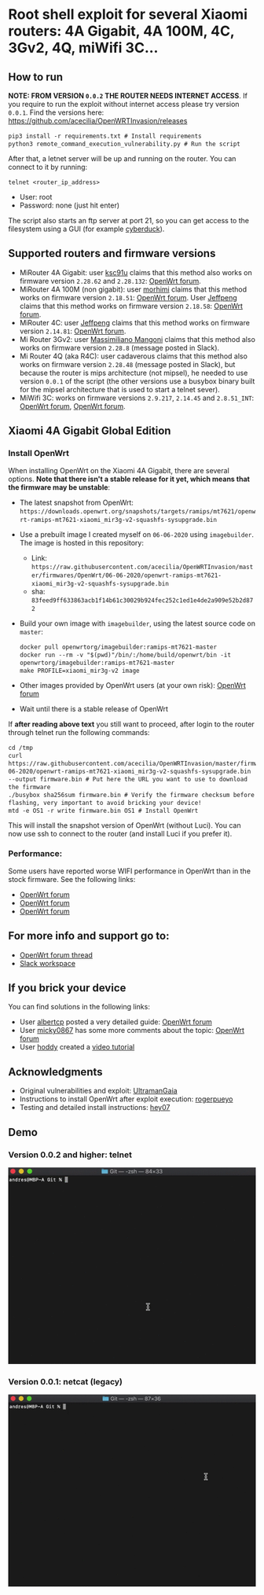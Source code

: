 # Root shell exploit for several Xiaomi routers: 4A Gigabit, 4A 100M, 4C, 3Gv2, 4Q, miWifi 3C...

## How to run

**NOTE: FROM VERSION `0.0.2` THE ROUTER NEEDS INTERNET ACCESS**. If you require to run the exploit without internet access please try version `0.0.1`. Find the versions here: https://github.com/acecilia/OpenWRTInvasion/releases

```shell
pip3 install -r requirements.txt # Install requirements
python3 remote_command_execution_vulnerability.py # Run the script
```

After that, a letnet server will be up and running on the router. You can connect to it by running:

```
telnet <router_ip_address>
```

* User: root
* Password: none (just hit enter)

The script also starts an ftp server at port 21, so you can get access to the filesystem using a GUI (for example [cyberduck](https://cyberduck.io)).

## Supported routers and firmware versions

* MiRouter 4A Gigabit: user [ksc91u](https://forum.openwrt.org/u/ksc91u) claims that this method also works on firmware version `2.28.62` and  `2.28.132`: [OpenWrt forum](https://forum.openwrt.org/t/xiaomi-mi-router-4a-gigabit-edition-r4ag-r4a-gigabit-fully-supported-but-requires-overwriting-spi-flash-with-programmer/36685/359).
* MiRouter 4A 100M (non gigabit): user [morhimi](https://forum.openwrt.org/u/morhimi) claims that this method works on firmware version `2.18.51`: [OpenWrt forum](https://forum.openwrt.org/t/xiaomi-mi-router-4a-gigabit-edition-r4ag-r4a-gigabit-fully-supported-but-requires-overwriting-spi-flash-with-programmer/36685/372). User [Jeffpeng](https://forum.openwrt.org/u/jeffpeng) claims that this method works on firmware version `2.18.58`: [OpenWrt forum](https://forum.openwrt.org/t/xiaomi-mi-router-4a-gigabit-edition-r4ag-r4a-gigabit-fully-supported-but-requires-overwriting-spi-flash-with-programmer/36685/373).
* MiRouter 4C: user [Jeffpeng](https://forum.openwrt.org/u/jeffpeng) claims that this method works on firmware version `2.14.81`: [OpenWrt forum](https://forum.openwrt.org/t/support-for-xiaomi-mi-router-4c-r4cm/36418/31).
* Mi Router 3Gv2: user [Massimiliano Mangoni](massimiliano.mangoni@gmail.com) claims that this method also works on firmware version `2.28.8` (message posted in Slack).
* Mi Router 4Q (aka R4C): user cadaverous claims that this method also works on firmware version `2.28.48` (message posted in Slack), but because the router is mips architecture (not mipsel), he needed to use version `0.0.1` of the script (the other versions use a busybox binary built for the mipsel architecture that is used to start a telnet sever).
* MiWifi 3C: works on firmware versions `2.9.217`, `2.14.45` and `2.8.51_INT`: [OpenWrt forum](https://forum.openwrt.org/t/support-for-xiaomi-miwifi-3c/11643/23), [OpenWrt forum](https://forum.openwrt.org/t/support-for-xiaomi-miwifi-3c/11643/17).

## Xiaomi 4A Gigabit Global Edition

### Install OpenWrt

When installing OpenWrt on the Xiaomi 4A Gigabit, there are several options. **Note that there isn't a stable release for it yet, which means that the firmware may be unstable**:

* The latest snapshot from OpenWrt: `https://downloads.openwrt.org/snapshots/targets/ramips/mt7621/openwrt-ramips-mt7621-xiaomi_mir3g-v2-squashfs-sysupgrade.bin`

* Use a prebuilt image I created myself on `06-06-2020` using `imagebuilder`. The image is hosted in this repository:
  * Link: `https://raw.githubusercontent.com/acecilia/OpenWRTInvasion/master/firmwares/OpenWrt/06-06-2020/openwrt-ramips-mt7621-xiaomi_mir3g-v2-squashfs-sysupgrade.bin`
  * sha: `83feed9ff633863acb1f14b61c30029b924fec252c1ed1e4de2a909e52b2d872 `

* Build your own image with `imagebuilder`, using the latest source code on `master`:
  
  ```
  docker pull openwrtorg/imagebuilder:ramips-mt7621-master
  docker run --rm -v "$(pwd)"/bin/:/home/build/openwrt/bin -it openwrtorg/imagebuilder:ramips-mt7621-master
  make PROFILE=xiaomi_mir3g-v2 image
  ```

* Other images provided by OpenWrt users (at your own risk): [OpenWrt forum](https://forum.openwrt.org/t/xiaomi-mi-router-4a-gigabit-edition-r4ag-r4a-gigabit-fully-supported-and-flashable-with-openwrtinvasion)
 
* Wait until there is a stable release of OpenWrt

If **after reading above text** you still want to proceed, after login to the router through telnet run the following commands:

```shell
cd /tmp
curl https://raw.githubusercontent.com/acecilia/OpenWRTInvasion/master/firmwares/OpenWrt/06-06-2020/openwrt-ramips-mt7621-xiaomi_mir3g-v2-squashfs-sysupgrade.bin --output firmware.bin # Put here the URL you want to use to download the firmware
./busybox sha256sum firmware.bin # Verify the firmware checksum before flashing, very important to avoid bricking your device!
mtd -e OS1 -r write firmware.bin OS1 # Install OpenWrt
```

This will install the snapshot version of OpenWrt (without Luci). You can now use ssh to connect to the router (and install Luci if you prefer it).

### Performance:

Some users have reported worse WIFI performance in OpenWrt than in the stock firmware. See the following links:

* [OpenWrt forum](https://forum.openwrt.org/t/xiaomi-mi-router-4a-gigabit-edition-r4ag-r4a-gigabit-fully-supported-but-requires-overwriting-spi-flash-with-programmer/36685/430)
* [OpenWrt forum](https://forum.openwrt.org/t/xiaomi-mi-router-4a-gigabit-edition-r4ag-r4a-gigabit-fully-supported-but-requires-overwriting-spi-flash-with-programmer/36685/431)
* [OpenWrt forum](https://forum.openwrt.org/t/xiaomi-mi-router-4a-gigabit-edition-r4ag-r4a-gigabit-fully-supported-but-requires-overwriting-spi-flash-with-programmer/36685/451)

## For more info and support go to:

* [OpenWrt forum thread](https://forum.openwrt.org/t/xiaomi-mi-router-4a-gigabit-edition-r4ag-r4a-gigabit-fully-supported-but-requires-overwriting-spi-flash-with-programmer/36685)
* [Slack workspace](https://join.slack.com/t/openwrt-workspace/shared_invite/zt-cz2m5uf4-Q8wbP_LKggOy9B7IQyaqfA)

## If you brick your device

You can find solutions in the following links:

* User [albertcp](https://forum.openwrt.org/u/albertcp) posted a very detailed guide: [OpenWrt forum](https://forum.openwrt.org/t/xiaomi-mi-router-4a-gigabit-edition-r4ag-r4a-gigabit-fully-supported-but-requires-overwriting-spi-flash-with-programmer/36685/402)
* User [micky0867](https://forum.openwrt.org/u/micky0867) has some more comments about the topic: [OpenWrt forum](https://forum.openwrt.org/t/xiaomi-mi-router-4a-gigabit-edition-r4ag-r4a-gigabit-fully-supported-but-requires-overwriting-spi-flash-with-programmer/36685/391)
* User [hoddy](https://forum.openwrt.org/u/hoddy) created a [video tutorial](https://www.youtube.com/watch?v=VxzEvdDWU_s)

## Acknowledgments

* Original vulnerabilities and exploit: [UltramanGaia](https://github.com/UltramanGaia/Xiaomi_Mi_WiFi_R3G_Vulnerability_POC)
* Instructions to install OpenWrt after exploit execution: [rogerpueyo](https://forum.openwrt.org/t/xiaomi-mi-router-4a-gigabit-edition-r4ag-r4a-gigabit-fully-supported-but-requires-overwriting-spi-flash-with-programmer/36685/21)
* Testing and detailed install instructions: [hey07](https://forum.openwrt.org/t/xiaomi-mi-router-4a-gigabit-edition-r4ag-r4a-gigabit-fully-supported-but-requires-overwriting-spi-flash-with-programmer/36685/349)

## Demo

### Version 0.0.2 and higher: telnet

![Alt Text](readme/exploit-002.gif)

### Version 0.0.1: netcat (legacy)

![Alt Text](readme/exploit-001.gif)
